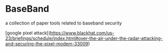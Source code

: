 # BaseBand
a collection of paper tools related to baseband security

[google pixel attack[(https://www.blackhat.com/us-23/briefings/schedule/index.html#over-the-air-under-the-radar-attacking-and-securing-the-pixel-modem-33009)

